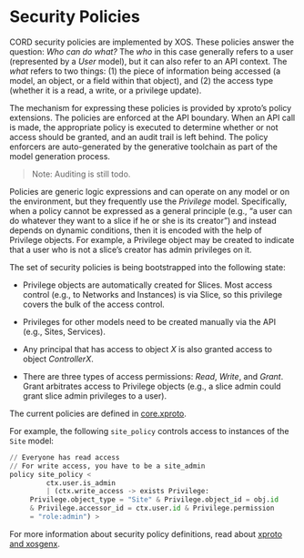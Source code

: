 # Security Policies

CORD security policies are implemented by XOS. These policies answer the
question: *Who can do what?* The *who* in this case generally refers to a user
(represented by a *User* model), but it can also refer to an API context. The
*what* refers to two things: (1) the piece of information being accessed (a
model, an object, or a field within that object), and (2) the access type
(whether it is a read, a write, or a privilege update).

The mechanism for expressing these policies is provided by xproto’s policy
extensions. The policies are enforced at the API boundary. When an API call is
made, the appropriate policy is executed to determine whether or not access
should be granted, and an audit trail is left behind. The policy enforcers are
auto-generated by the generative toolchain as part of the model generation
process.

> Note: Auditing is still todo.

Policies are generic logic expressions and can operate on any model or on the
environment, but they frequently use the *Privilege* model.  Specifically, when
a policy cannot be expressed as a general principle (e.g., “a user can do
whatever they want to a slice if he or she is its creator”) and instead depends
on dynamic conditions, then it is encoded with the help of Privilege objects.
For example, a Privilege object may be created to indicate that a user who is
not a slice’s creator has admin privileges on it.

The set of security policies is being bootstrapped into the following state:

* Privilege objects are automatically created for Slices. Most access control
  (e.g., to Networks and Instances) is via Slice, so this privilege covers the
  bulk of the access control.

* Privileges for other models need to be created manually via the API (e.g.,
  Sites, Services).

* Any principal that has access to object *X* is also granted access to object
  *ControllerX*.

* There are three types of access permissions: *Read*, *Write*, and *Grant*.
  Grant arbitrates access to Privilege objects (e.g., a slice admin could grant
  slice admin privileges to a user).

The current policies are defined in
[core.xproto](https://github.com/opencord/xos/blob/master/xos/core/models/core.xproto).

For example, the following `site_policy` controls access to instances of the
`Site` model:

```python
// Everyone has read access
// For write access, you have to be a site_admin
policy site_policy <
         ctx.user.is_admin
         | (ctx.write_access -> exists Privilege:
     Privilege.object_type = "Site" & Privilege.object_id = obj.id
     & Privilege.accessor_id = ctx.user.id & Privilege.permission
     = "role:admin") >
```

For more information about security policy definitions, read about
[xproto and xosgenx](/xos/dev/xproto.md).

